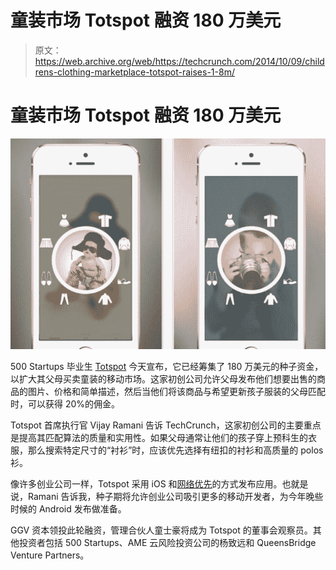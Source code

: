 # 童装市场 Totspot 融资 180 万美元 

> 原文：<https://web.archive.org/web/https://techcrunch.com/2014/10/09/childrens-clothing-marketplace-totspot-raises-1-8m/>

# 童装市场 Totspot 融资 180 万美元

![Totspot](img/d0386fcfa5eaa8659db894d577348300.png)

500 Startups 毕业生 [Totspot](https://web.archive.org/web/20221225032341/http://www.totspot.me/) 今天宣布，它已经筹集了 180 万美元的种子资金，以扩大其父母买卖童装的移动市场。这家初创公司允许父母发布他们想要出售的商品的图片、价格和简单描述，然后当他们将该商品与希望更新孩子服装的父母匹配时，可以获得 20%的佣金。

Totspot 首席执行官 Vijay Ramani 告诉 TechCrunch，这家初创公司的主要重点是提高其匹配算法的质量和实用性。如果父母通常让他们的孩子穿上预科生的衣服，那么搜索特定尺寸的“衬衫”时，应该优先选择有纽扣的衬衫和高质量的 polos 衫。

像许多创业公司一样，Totspot 采用 iOS 和[网络优先](https://web.archive.org/web/20221225032341/http://www.totspot.me/shop)的方式发布应用。也就是说，Ramani 告诉我，种子期将允许创业公司吸引更多的移动开发者，为今年晚些时候的 Android 发布做准备。

GGV 资本领投此轮融资，管理合伙人童士豪将成为 Totspot 的董事会观察员。其他投资者包括 500 Startups、AME 云风险投资公司的杨致远和 QueensBridge Venture Partners。